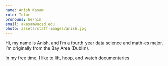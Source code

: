 ```yaml
---
name: Anish Kasam
role: Tutor
pronouns: he/him
email: akasam@ucsd.edu
photo: assets/staff-images/anish.jpg
---
```

Hi, my name is Anish, and I’m a fourth year data science and math-cs major. I’m originally from the Bay Area (Dublin). 

In my free time, I like to lift, hoop, and watch documentaries
